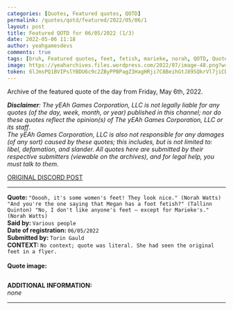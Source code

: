 ```yaml
---
categories: [Quotes, Featured quotes, QOTD]
permalink: /quotes/qotd/featured/2022/05/06/1
layout: post
title: Featured QOTD for 06/05/2022 (1/3)
date: 2022-05-06 11:18
author: yeahgamesdevs
comments: true
tags: [bruh, Featured quotes, feet, fetish, marieke, norah, QOTD, Quotes, tallinn]
image: https://yeaharchives.files.wordpress.com/2022/07/image-48.png?w=508
token: 6lJmsPQ1BVIPslYBDU6c9c2ZByPPBPagZ3HagHRji7C8BeihGtJ89SQkrVl7jiCBv6BbyJ0JLyBBGaFkQJyjlxGU1WImwCEQJBdhfUGwGxWWAECnYw4VIO3WW5QyqegI5UqCtFn2B5r3
---
```

<!-- wp:paragraph -->
<p>Archive of the featured quote of the day from Friday, May 6th, 2022. </p>
<!-- /wp:paragraph -->

<!-- wp:paragraph -->
<p><em><strong>Disclaimer</strong>: The yEAh Games Corporation, LLC is not legally liable for any quotes (of the day, week, month, or year) published in this channel; nor do these quotes reflect the opinion(s) of The yEAh Games Corporation, LLC or its staff</em>.<br><em>The yEAh Games Corporation, LLC is also not responsible for any damages (of any sort) caused by these quotes; this includes, but is not limited to: libel, defamation, and slander. All quotes here are submitted by their respective submitters (viewable on the archives), and for legal help, you must talk to them.</em><br><a href="https://cdn.discordapp.com/attachments/958100064079839303/964566123628609628/unknown.png"></a></p>
<!-- /wp:paragraph -->

<!-- wp:buttons {"layout":{"type":"flex","justifyContent":"left"}} -->
<div class="wp-block-buttons"><!-- wp:button {"textColor":"vivid-cyan-blue","align":"center","style":{"border":{"radius":"18px"}},"className":"is-style-fill"} -->
<div class="wp-block-button aligncenter is-style-fill"><a class="wp-block-button__link has-vivid-cyan-blue-color has-text-color wp-element-button" href="https://discord.com/channels/887052880782176266/958100064079839303/971879041823031356" style="border-radius:18px;">ORIGINAL DISCORD POST</a></div>
<!-- /wp:button --></div>
<!-- /wp:buttons -->

<!-- wp:separator {"align":"center","className":"is-style-wide"} -->
<hr class="wp-block-separator aligncenter has-alpha-channel-opacity is-style-wide" />
<!-- /wp:separator -->

<!-- wp:paragraph -->
<p><strong>Quote: </strong><code>"Ooooh, it's some women's feet! They look nice." (Norah Watts) "And you're the one saying that Megan has a foot fetish?" (Tallinn Quinton) "No, I don't like anyone's feet — except for Marieke's." (Norah Watts)</code><br><strong>Said by: </strong><code>Various people</code><br><strong>Date of registration: </strong><code>06/05/2022</code> <br><strong>Submitted by: </strong><code>Torin Gauld</code><br><strong>CONTEXT: </strong><code>No context; quote was literal. She had seen the original feet in a flyer.<br></code><br><strong>Quote image:</strong></p>
<!-- /wp:paragraph -->

<!-- wp:image {"id":876,"sizeSlug":"large","linkDestination":"none"} -->
<figure class="wp-block-image size-large"><img src="https://yeaharchives.files.wordpress.com/2022/07/image-48.png?w=508" alt="" class="wp-image-876" /></figure>
<!-- /wp:image -->

<!-- wp:paragraph -->
<p><strong>ADDITIONAL INFORMATION:</strong><br><em>none</em></p>
<!-- /wp:paragraph -->

<!-- wp:separator {"className":"is-style-wide"} -->
<hr class="wp-block-separator has-alpha-channel-opacity is-style-wide" />
<!-- /wp:separator -->
